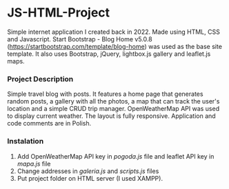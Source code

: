 # JS-HTML-Project
Simple internet application I created back in 2022. Made using HTML, CSS and Javascript. Start Bootstrap - Blog Home v5.0.8 (https://startbootstrap.com/template/blog-home) was used as the base site template. It also uses Bootstrap, jQuery, lightbox.js gallery and leaflet.js maps.

### Project Description
Simple travel blog with posts. It features a home page that generates random posts, a gallery with all the photos, a map that can track the user's location and a simple CRUD trip manager. OpenWeatherMap API was used to display current weather. The layout is fully responsive. Application and code comments are in Polish.

### Instalation
1. Add OpenWeatherMap API key in _pogoda.js_ file and leaflet API key in _mapa.js_ file
2. Change addresses in _galeria.js_ and _scripts.js_ files
3. Put project folder on HTML server (I used XAMPP). 

